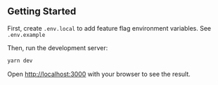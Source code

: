 ## Getting Started

First, create `.env.local` to add feature flag environment variables. See `.env.example`

Then, run the development server:

```bash
yarn dev
```

Open [http://localhost:3000](http://localhost:3000) with your browser to see the result.

